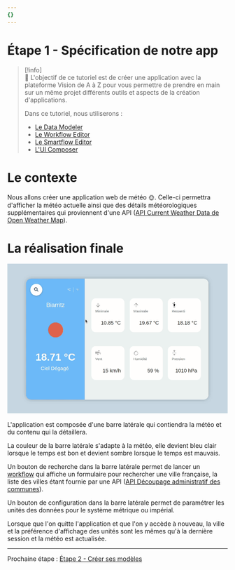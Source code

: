 ```yaml
---
{}
---
```

   
# Étape 1 - Spécification de notre app   
   
> [!info]    
>🎯 L'objectif de ce tutoriel est de créer une application avec la plateforme Vision de A à Z pour vous permettre de prendre en main sur un même projet différents outils et aspects de la création d'applications.   
>   
>Dans ce tutoriel, nous utiliserons :   
>   
>- [Le Data Modeler](../_glossaire/Glossaire.md#data-modeler)   
>- [Le Workflow Editor](../_glossaire/Glossaire.md#workflow-editor)   
>- [Le Smartflow Editor](../_glossaire/Glossaire.md#smartflow-editor)   
>- [L'UI Composer](../_glossaire/Glossaire.md#ui-composer)   
   
# Le contexte   
   
Nous allons créer une application web de météo 🌞. Celle-ci permettra d'afficher la météo actuelle ainsi que des détails météorologiques supplémentaires qui proviennent d'une API ([API Current Weather Data de Open Weather Map](https://openweathermap.org/current)).    
   
# La réalisation finale   
   
![](../_assets/images/vue%20d%27ensemble/meteo_app.gif)   
   
L'application est composée d'une barre latérale qui contiendra la météo et du contenu qui la détaillera.   
   
La couleur de la barre latérale s'adapte à la météo, elle devient bleu clair lorsque le temps est bon et devient sombre lorsque le temps est mauvais.   
   
Un bouton de recherche dans la barre latérale permet de lancer un [workflow](../_glossaire/Glossaire.md) qui affiche un formulaire pour rechercher une ville française, la liste des villes étant fournie par une API ([API Découpage administratif des communes](https://geo.api.gouv.fr/decoupage-administratif/communes)).   
   
Un bouton de configuration dans la barre latérale permet de paramétrer les unités des données pour le système métrique ou impérial.   
   
Lorsque que l'on quitte l'application et que l'on y accède à nouveau, la ville et la préférence d'affichage des unités sont les mêmes qu'à la dernière session et la météo est actualisée.   
   
   
---   
   
Prochaine étape : [Étape 2 - Créer ses modèles](../02%20-%20Cr%C3%A9er%20sa%20premi%C3%A8re%20application/%C3%89tape%202%20-%20Cr%C3%A9er%20ses%20mod%C3%A8les.md)
